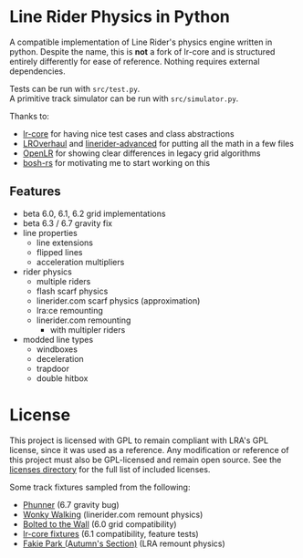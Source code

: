 # Line Rider Physics in Python

A compatible implementation of Line Rider's physics engine written in python. Despite the name, this is **not** a fork of lr-core and is structured entirely differently for ease of reference. Nothing requires external dependencies.

Tests can be run with `src/test.py`.\
A primitive track simulator can be run with `src/simulator.py`.

Thanks to:
- [lr-core](https://github.com/conundrumer/lr-core) for having nice test cases and class abstractions
- [LROverhaul](https://github.com/LunaKampling/LROverhaul) and [linerider-advanced](https://github.com/jealouscloud/linerider-advanced) for putting all the math in a few files
- [OpenLR](https://github.com/kevansevans/OpenLR) for showing clear differences in legacy grid algorithms
- [bosh-rs](https://codeberg.org/lipfang/bosh-rs) for motivating me to start working on this

## Features
- beta 6.0, 6.1, 6.2 grid implementations
- beta 6.3 / 6.7 gravity fix
- line properties
  - line extensions
  - flipped lines
  - acceleration multipliers
- rider physics
  - multiple riders
  - flash scarf physics
  - linerider.com scarf physics (approximation)
  - lra:ce remounting
  - linerider.com remounting
    - with multipler riders
- modded line types
  - windboxes
  - deceleration
  - trapdoor
  - double hitbox

# License

This project is licensed with GPL to remain compliant with LRA's GPL license, since it was used as a reference. Any modification or reference of this project must also be GPL-licensed and remain open source. See the [licenses directory](LICENSES/) for the full list of included licenses.

Some track fixtures sampled from the following:
- [Phunner](https://www.youtube.com/watch?v=Ak2_7jHtRpA) (6.7 gravity bug)
- [Wonky Walking](https://www.youtube.com/watch?v=E2-tvct-MpE) (linerider.com remount physics)
- [Bolted to the Wall](https://www.youtube.com/watch?v=0TBGNxzdiHw) (6.0 grid compatibility)
- [lr-core fixtures](https://github.com/conundrumer/lr-core/tree/master/fixtures) (6.1 compatibility, feature tests)
- [Fakie Park (Autumn's Section)](https://www.youtube.com/watch?v=tXJnpCyGOgk) (LRA remount physics)
